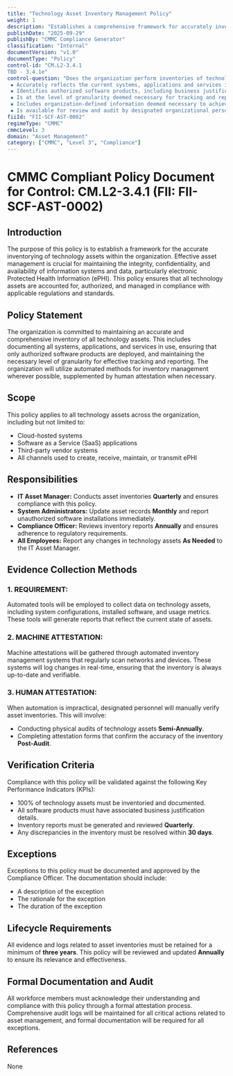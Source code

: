```yaml
---
title: "Technology Asset Inventory Management Policy"
weight: 1
description: "Establishes a comprehensive framework for accurately inventorying and managing technology assets to ensure compliance and protect sensitive information."
publishDate: "2025-09-29"
publishBy: "CMMC Compliance Generator"
classification: "Internal"
documentVersion: "v1.0"
documentType: "Policy"
control-id: "CM.L2-3.4.1
TBD - 3.4.1e"
control-question: "Does the organization perform inventories of technology assets that:
 ▪ Accurately reflects the current systems, applications and services in use; 
 ▪ Identifies authorized software products, including business justification details;
 ▪ Is at the level of granularity deemed necessary for tracking and reporting;
 ▪ Includes organization-defined information deemed necessary to achieve effective property accountability; and
 ▪ Is available for review and audit by designated organizational personnel?"
fiiId: "FII-SCF-AST-0002"
regimeType: "CMMC"
cmmcLevel: 3
domain: "Asset Management"
category: ["CMMC", "Level 3", "Compliance"]
---
```


# CMMC Compliant Policy Document for Control: CM.L2-3.4.1 (FII: FII-SCF-AST-0002)

## Introduction
The purpose of this policy is to establish a framework for the accurate inventorying of technology assets within the organization. Effective asset management is crucial for maintaining the integrity, confidentiality, and availability of information systems and data, particularly electronic Protected Health Information (ePHI). This policy ensures that all technology assets are accounted for, authorized, and managed in compliance with applicable regulations and standards.

## Policy Statement
The organization is committed to maintaining an accurate and comprehensive inventory of all technology assets. This includes documenting all systems, applications, and services in use, ensuring that only authorized software products are deployed, and maintaining the necessary level of granularity for effective tracking and reporting. The organization will utilize automated methods for inventory management wherever possible, supplemented by human attestation when necessary.

## Scope
This policy applies to all technology assets across the organization, including but not limited to:
- Cloud-hosted systems
- Software as a Service (SaaS) applications
- Third-party vendor systems
- All channels used to create, receive, maintain, or transmit ePHI

## Responsibilities
- **IT Asset Manager:** Conducts asset inventories **Quarterly** and ensures compliance with this policy.
- **System Administrators:** Update asset records **Monthly** and report unauthorized software installations immediately.
- **Compliance Officer:** Reviews inventory reports **Annually** and ensures adherence to regulatory requirements.
- **All Employees:** Report any changes in technology assets **As Needed** to the IT Asset Manager.

## Evidence Collection Methods

### 1. REQUIREMENT:
Automated tools will be employed to collect data on technology assets, including system configurations, installed software, and usage metrics. These tools will generate reports that reflect the current state of assets.

### 2. MACHINE ATTESTATION:
Machine attestations will be gathered through automated inventory management systems that regularly scan networks and devices. These systems will log changes in real-time, ensuring that the inventory is always up-to-date and verifiable.

### 3. HUMAN ATTESTATION:
When automation is impractical, designated personnel will manually verify asset inventories. This will involve:
- Conducting physical audits of technology assets **Semi-Annually**.
- Completing attestation forms that confirm the accuracy of the inventory **Post-Audit**.

## Verification Criteria
Compliance with this policy will be validated against the following Key Performance Indicators (KPIs):
- 100% of technology assets must be inventoried and documented.
- All software products must have associated business justification details.
- Inventory reports must be generated and reviewed **Quarterly**.
- Any discrepancies in the inventory must be resolved within **30 days**.

## Exceptions
Exceptions to this policy must be documented and approved by the Compliance Officer. The documentation should include:
- A description of the exception
- The rationale for the exception
- The duration of the exception

## Lifecycle Requirements
All evidence and logs related to asset inventories must be retained for a minimum of **three years**. This policy will be reviewed and updated **Annually** to ensure its relevance and effectiveness.

## Formal Documentation and Audit
All workforce members must acknowledge their understanding and compliance with this policy through a formal attestation process. Comprehensive audit logs will be maintained for all critical actions related to asset management, and formal documentation will be required for all exceptions.

## References
None